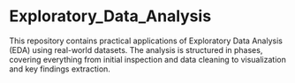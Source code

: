 # Exploratory_Data_Analysis
This repository contains practical applications of Exploratory Data Analysis (EDA) using real-world datasets. The analysis is structured in phases, covering everything from initial inspection and data cleaning to visualization and key findings extraction.
